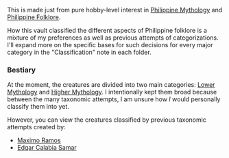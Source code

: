 This is made just from pure hobby-level interest in [Philippine Mythology](Philippine%20Mythology.md) and [Philippine Folklore](Philippine%20Folklore.md). 

How this vault classified the different aspects of Philippine folklore is a mixture of my preferences as well as previous attempts of categorizations. I'll expand more on the specific bases for such decisions for every major category in the "Classification" note in each folder. 
### Bestiary
At the moment, the creatures are divided into two main categories: [Lower Mythology](../Bestiary/Lower%20Mythology/'Main%20Note.md) and [Higher Mythology](Higher%20Mythology.md). I intentionally kept them broad because between the many taxonomic attempts, I am unsure how *I* would personally classify them into yet. 

However, you can view the creatures classified by previous taxonomic attempts created by:
* [Maximo Ramos](../Bestiary/Classifications/Ramos%20Taxonomy/'Main%20Note.md)
* [Edgar Calabia Samar](../Bestiary/Classifications/Samar%20Taxonomy/'Main%20Note.md)


